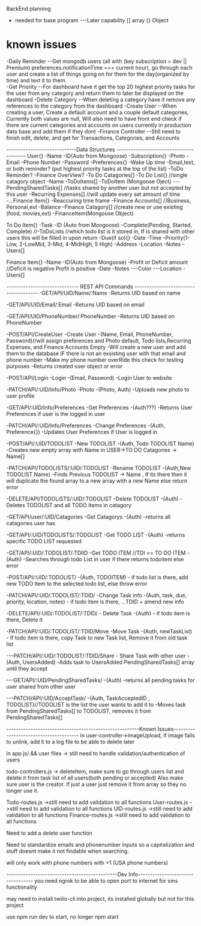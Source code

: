 BackEnd planning

- needed for base program
  ---Later capability
  [] array
  {} Object

# known issues

-Daily Reminder
--Get mongodb users (all with (key subscription = dev || Premium) preferences.notificationTime === current hour), go through each user and create a list of things going on for them for the day(organized by time) and text it to them.  
-Get Priority
--For dashboard have it get the top 20 highest priority tasks for the user from any category and return them to later be displayed on the dashboard
-Delete Category
--When deleting a category have it remove any references to the category from the dashboard
-Create User
--When creating a user, Create a default account and a couple default categories, Currently both values are null, Will also need to have front end check if there are current categories and accounts on users currently in production data base and add them if they dont
-Finance Controller
--Still need to finish edit, delete, and get for Transactions, Categories, and Accounts

-----------------------------Data Structures ----------------------------------------
User{}
-Name
-ID(Auto from Mongoose)
-Subscription{}
-Photo
-Email
-Phone Number
-Password
-Preferences{}
-Wake Up time
-Email,text, or both reminder? (put highest priority tasks at the top of the list)
-ToDo Reminder?
-Finance OverView?
-To Do Catagories[]
-To Do List{} //single catagory object
-Name
-ToDoItems[]
-ToDoItem (Mongoose Oject)
---PendingSharedTasks[] //tasks shared by another user but not accepted by this user
-Recurring Expenses[] //will update every set amount of time
-...Finance Item{}
-Reaccuring time frame
-Finance Accounts[] //Business, Personal,ext
-Balance
-Finance Catagory[] //create new or use existing (food, movies,ext)
-FinanceItem(Mongoose Object)

To Do Item{}
-Task
-ID (Auto from Mongoose)
-Complete(Pending, Started, Complete)
//-ToDoLists //which todo list is it stored in, If is shared with other users this will be filled in upon return
-Due(if so){}
-Date
-Time
-Priority(1-Low, 2-LowMid, 3-Mid, 4-MidHigh, 5 High)
-Address
-Location
-Notes
-Users[]

Finance Item{}
-Name
-ID(Auto from Mongoose)
-Profit or Deficit amount //Deficit is negative Profit is positive
-Date
-Notes
---Color
---Location
-Users[]

------------------------------ REST API Commands --------------------------------------
-GET/API/UID/Name/:Name
-Returns UID based on name

-GET/API/UID/Email/:Email
-Returns UID based on email

-GET/API/UID/PhoneNumber/:PhoneNumber
-Returns UID based on PhoneNumber

-POST/API/CreateUser -Create User
-(Name, Email, PhoneNumber, Password)//will assign preferences and Photo default, Todo lists,Recurring Expenses, and Finance Accounts Empty
-Will create a new user and add them to the database IF there is not an exsisting user with that email and phone number
-Make my phone number overRide this check for testing purposes
-Returns created user object or error

-POST/API/Login -Login
-(Email, Password)
-Login User to website

-PATCH/API/:UID/Info/Photo -Photo
-(Photo, Auth)
-Uploads new photo to user profile

-GET/API/:UID/Info/Preferences -Get Preferences
-(Auth???)
-Returns User Preferences if user is the logged in user

-PATCH/API/:UID/Info/Preferences -Change Preferences
-(Auth, Preference{})
-Updates User Preferences if User is logged in

-POST/API/:UID/TODOLIST -New TODOLIST
-(Auth, Todo TODOLIST Name)
-Creates new empty array with Name in USER->TO DO Catagories -> Name[]

-PATCH/API/TODOLISTS/:UID/:TODOLIST -Rename TODOLIST
-(Auth,New TODOLIST Name)
-Finds Previous TODOLIST -> Name , If its there then it will duplicate the found array to a new array with a new Name else return error

-DELETE/API/TODOLISTS/:UID/:TODOLIST -Delete TODOLIST
-(Auth)
-Deletes TODOLIST and all TODO Items in catagory

-GET/API/user/:UID/Catagories -Get Catagorys
-(Auth)
-returns all catagories user has

-GET/API/:UID/TODOLISTS/:TODOLIST -Get TODO LIST
-(Auth)
-returns specific TODO LIST requested

-GET/API/:UID/:TODOLIST/:TDIID -Get TODO ITEM //TDI == TO DO ITEM
-(Auth)
-Searches through todo List in user if there returns todoitem else error

-POST/API/:UID/:TODOLIST/
-(Auth, TODOITEM) - if todo list is there, add new TODO Item to the selected todo list, else throw error

-PATCH/API/:UID/:TODOLIST/:TDID/ -Change Task info
-(Auth, task, due, priority, location, notes) - if todo item is there, ...TDID + amend new info

-DELETE/API/:UID/:TODOLIST/:TDID/ - Delete Task
-(Auth) - if todo item is there, Delete it

-PATCH/API/:UID/:TODOLIST/:TDID/Move -Move Task
-(Auth, newTaskList) - if todo item is there, copy Task to new Task list, Remove it from old task list

---PATCH/API/:UID/:TODOLIST/:TDID/Share - Share Task with other user
-(Auth, UsersAdded)
-Adds task to UsersAdded PendingSharedTasks[] array until they accept

---GET/API/:UID/PendingSharedTasks/
-(Auth)
-returns all pending tasks for user shared from other user

---PATCH/API/:UID/AcceptTask/
-(Auth, TaskAcceptedID , TODOLIST)//TODOLIST is the list the user wants to add it to
-Moves task from PendingSharedTasks[] to TODOLIST, removes it from PendingSharedTasks[]

-------------------------------------------------------Known Issues---------------------------------------
in user-controller->imageUpload, if image fails to unlink, add it to a log file to be able to delete later

in app.js/ && user files -> still need to handle validation/authentication of users

todo-controllers.js -> deleteItem, make sure to go through users list and delete it from task list of all users(both pending or accepted) Also make sure user is the creator. If just a user just remove it from array so they no longer use it.

Todo-routes.js ->still need to add validation to all functions
User-routes.js ->still need to add validation to all functions
UID-routes.js ->still need to add validation to all functions
Finance-routes.js ->still need to add validation to all functions

Need to add a delete user function

Need to standardize emails and phonenumber inputs so a capitalization and stuff doesnt make it not findable when searching.

will only work with phone numbers with +1 (USA phone numbers)

----------------------------------------------Dev Info----------------------------------
you need ngrok to be able to open port to internet for sms functionality

may need to install twilio-cli into project, its installed globally but not for this project

use npm run dev to start, no longer npm start
